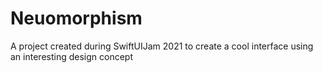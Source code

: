 # Neuomorphism
A project created during SwiftUIJam 2021 to create a cool interface using an interesting design concept
